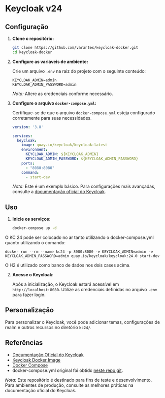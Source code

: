 # Keycloak v24

## Configuração

1. **Clone o repositório:**

   ```bash
   git clone https://github.com/varantes/keycloak-docker.git
   cd keycloak-docker
   ```

2. **Configure as variáveis de ambiente:**

   Crie um arquivo `.env` na raiz do projeto com o seguinte conteúdo:

   ```env
   KEYCLOAK_ADMIN=admin
   KEYCLOAK_ADMIN_PASSWORD=admin
   ```

   *Nota:* Altere as credenciais conforme necessário.

3. **Configure o arquivo `docker-compose.yml`:**

   Certifique-se de que o arquivo `docker-compose.yml` esteja configurado corretamente para suas necessidades.

   ```yaml
   version: '3.8'

   services:
     keycloak:
       image: quay.io/keycloak/keycloak:latest
       environment:
         KEYCLOAK_ADMIN: ${KEYCLOAK_ADMIN}
         KEYCLOAK_ADMIN_PASSWORD: ${KEYCLOAK_ADMIN_PASSWORD}
       ports:
         - "8080:8080"
       command:
         - start-dev
   ```

   *Nota:* Este é um exemplo básico. Para configurações mais avançadas, consulte a [documentação oficial do Keycloak](https://www.keycloak.org/documentation).

## Uso

1. **Inicie os serviços:**

   ```bash
   docker-compose up -d
   ```

O KC 24 pode ser colocado no ar tanto utilizando o docker-compose.yml quanto utilizando o comando:

```
docker run --rm --name kc24 -p 8080:8080 -e KEYCLOAK_ADMIN=admin -e KEYCLOAK_ADMIN_PASSWORD=admin quay.io/keycloak/keycloak:24.0 start-dev
```

O H2 é utilizado como banco de dados nos dois cases acima.

2. **Acesse o Keycloak:**

   Após a inicialização, o Keycloak estará acessível em `http://localhost:8080`. Utilize as credenciais definidas no arquivo `.env` para fazer login.

## Personalização

Para personalizar o Keycloak, você pode adicionar temas, configurações de realm e outros recursos no diretório `kc24/`.

## Referências

- [Documentação Oficial do Keycloak](https://www.keycloak.org/documentation)
- [Keycloak Docker Image](https://hub.docker.com/r/jboss/keycloak/)
- [Docker Compose](https://docs.docker.com/compose/)
- docker-compose.yml original foi obtido [neste repo git](https://github.com/viniciusfinger/keycloak-docker-compose/blob/main/docker-compose.yaml).

*Nota:* Este repositório é destinado para fins de teste e desenvolvimento. Para ambientes de produção, consulte as melhores práticas na documentação oficial do Keycloak. 
